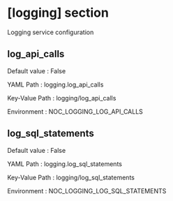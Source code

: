 # [logging] section
Logging service configuration

## log_api_calls

Default value
:   False

YAML Path
:   logging.log_api_calls

Key-Value Path
:   logging/log_api_calls

Environment
:   NOC_LOGGING_LOG_API_CALLS

## log_sql_statements

Default value
:   False

YAML Path
:   logging.log_sql_statements

Key-Value Path
:   logging/log_sql_statements

Environment
:   NOC_LOGGING_LOG_SQL_STATEMENTS

